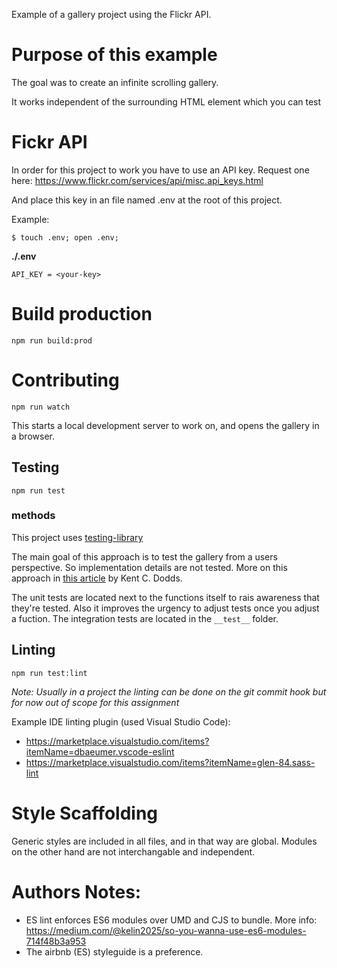 
Example of a gallery project using the Flickr API.

# Purpose of this example

The goal was to create an infinite scrolling gallery.

It works independent of the surrounding HTML element which you can test


# Fickr API

In order for this project to work you have to use an API key. Request one here: https://www.flickr.com/services/api/misc.api_keys.html

And place this key in an file named .env at the root of this project.

Example:

```
$ touch .env; open .env;
```

**./.env**
```
API_KEY = <your-key>
```

# Build production

```
npm run build:prod
```

# Contributing

```
npm run watch
```

This starts a local development server to work on, and opens the gallery in a browser. 

## Testing

```
npm run test
```

### methods

This project uses [testing-library](https://testing-library.com/docs/dom-testing-library/intro)

The main goal of this approach is to test the gallery from a users perspective. So implementation details are not tested. More on this approach in [this article](https://kentcdodds.com/blog/testing-implementation-details) by Kent C. Dodds.

The unit tests are located next to the functions itself to rais awareness that they're tested. Also it improves the urgency to adjust tests once you adjust a fuction. The integration tests are located in the `__test__` folder.

## Linting

```
npm run test:lint
```

_Note: Usually in a project the linting can be done on the git commit hook but for now out of scope for this assignment_

Example IDE linting plugin (used Visual Studio Code):
- https://marketplace.visualstudio.com/items?itemName=dbaeumer.vscode-eslint
- https://marketplace.visualstudio.com/items?itemName=glen-84.sass-lint

# Style Scaffolding

Generic styles are included in all files, and in that way are global.
Modules on the other hand are not interchangable and independent.

# Authors Notes:

- ES lint enforces ES6 modules over UMD and CJS to bundle. More info: https://medium.com/@kelin2025/so-you-wanna-use-es6-modules-714f48b3a953
- The airbnb (ES) styleguide is a preference.
